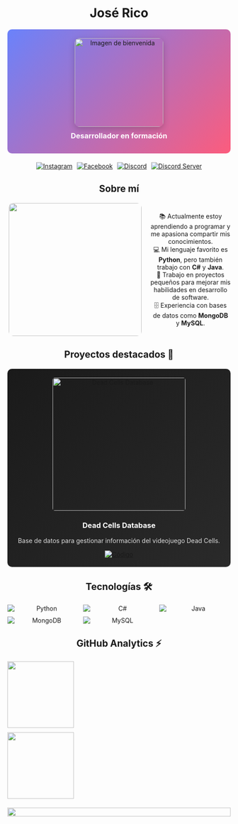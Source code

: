 <div align="center">

# José Rico

<div style="background: linear-gradient(135deg, #6a82fb, #fc5c7d); padding: 20px; border-radius: 10px; margin: 20px 0;">
  <img src="https://drive.google.com/uc?export=view&id=1BNHtR0kNUSSO3wqMbOQ486qmrZ-fpkJI" alt="Imagen de bienvenida" width="200" style="border-radius: 10px; box-shadow: 0 5px 15px rgba(0,0,0,0.2);">
  <h3 style="color: white; margin: 10px 0;">Desarrollador en formación</h3>
</div>

<div style="display: flex; justify-content: center; gap: 10px; margin: 15px 0;">
  <a href="https://www.instagram.com/richoflucky/profilecard/?igsh=MTh6ZmtxeDR1d2x3eA==" target="_blank">
    <img src="https://img.shields.io/badge/-Instagram-E4405F?style=flat-square&logo=instagram&logoColor=white" alt="Instagram">
  </a>
  <a href="https://www.facebook.com/richoflucky?mibextid=ZbWKwL" target="_blank">
    <img src="https://img.shields.io/badge/-Facebook-1877F2?style=flat-square&logo=facebook&logoColor=white" alt="Facebook">
  </a>
  <a href="https://discord.com/users/joserico_" target="_blank">
    <img src="https://img.shields.io/badge/-Discord-5865F2?style=flat-square&logo=discord&logoColor=white" alt="Discord">
  </a>
  <a href="https://discord.gg/REqSYkHg" target="_blank">
    <img src="https://img.shields.io/badge/-Servidor Discord-5865F2?style=flat-square&logo=discord&logoColor=white" alt="Discord Server">
  </a>
</div>

## Sobre mí

<div style="display: flex; align-items: center; gap: 20px; margin: 20px 0;">
  <img align="right" width="300" src="https://media.giphy.com/media/v1.Y2lkPTc5MGI3NjExNGVlZGVlZTJlMzRlMDRlNzJlNDRmNzU1ZDRkNDRiMzA1YzZkMTJmYiZlcD12MV9pbnRlcm5hbF9naWZzX2dpZklkJmN0PWc/qgQUggAC3Pfv687qPC/giphy.gif" style="border-radius: 10px;">
  <ul style="list-style-type: none; padding: 0;">
    <li>📚 Actualmente estoy aprendiendo a programar y me apasiona compartir mis conocimientos.</li>
    <li>💻 Mi lenguaje favorito es <strong>Python</strong>, pero también trabajo con <strong>C#</strong> y <strong>Java</strong>.</li>
    <li>🚀 Trabajo en proyectos pequeños para mejorar mis habilidades en desarrollo de software.</li>
    <li>🗄️ Experiencia con bases de datos como <strong>MongoDB</strong> y <strong>MySQL</strong>.</li>
  </ul>
</div>

## Proyectos destacados 🚀

<div style="background: linear-gradient(135deg, #1a1a1a, #2a2a2a); padding: 20px; border-radius: 10px; margin: 20px 0;">
  <a href="https://github.com/RMJGLUCKY27/DEAD_CELLS-DATABASE" target="_blank">
    <img src="https://i.ytimg.com/vi/vYVy0LwaC4E/maxresdefault.jpg" width="300" alt="Dead Cells Database" style="border-radius: 5px;">
  </a>
  <h3 style="color: white;">Dead Cells Database</h3>
  <p style="color: #ddd;">Base de datos para gestionar información del videojuego Dead Cells.</p>
  <a href="https://github.com/RMJGLUCKY27/DEAD_CELLS-DATABASE">
    <img src="https://img.shields.io/badge/-Ver Código-8A2BE2?style=flat-square" alt="Código">
  </a>
</div>

## Tecnologías 🛠️

<div style="display: grid; grid-template-columns: repeat(auto-fit, minmax(120px, 1fr)); gap: 10px; margin: 20px 0;">
  <img src="https://img.shields.io/badge/-Python-3776AB?style=flat-square&logo=python&logoColor=white" alt="Python">
  <img src="https://img.shields.io/badge/-C%23-239120?style=flat-square&logo=c-sharp&logoColor=white" alt="C#">
  <img src="https://img.shields.io/badge/-Java-007396?style=flat-square&logo=java&logoColor=white" alt="Java">
  <img src="https://img.shields.io/badge/-MongoDB-47A248?style=flat-square&logo=mongodb&logoColor=white" alt="MongoDB">
  <img src="https://img.shields.io/badge/-MySQL-4479A1?style=flat-square&logo=mysql&logoColor=white" alt="MySQL">
</div>

## GitHub Analytics ⚡

<div style="display: flex; flex-direction: column; gap: 10px; margin: 20px 0;">
  <img height="150" src="https://github-readme-stats-eight-theta.vercel.app/api?username=RMJGLUCKY27&show_icons=true&theme=algolia&include_all_commits=true&count_private=true" />
  <img height="150" src="https://github-readme-stats-eight-theta.vercel.app/api/top-langs/?username=RMJGLUCKY27&layout=compact&langs_count=8&theme=algolia" />
  <img width="100%" src="https://github-profile-trophy.vercel.app/?username=RMJGLUCKY27&theme=algolia&column=7" style="margin-top: 10px;" />
</div>

</div>
